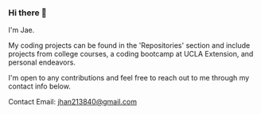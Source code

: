 ### Hi there 👋

I'm Jae.

My coding projects can be found in the 'Repositories' section and include projects from college courses, a coding bootcamp at UCLA Extension, and personal endeavors.

I'm open to any contributions and feel free to reach out to me through my contact info below. 

Contact
Email: jhan213840@gmail.com

<!--
**jhan213/jhan213** is a ✨ _special_ ✨ repository because its `README.md` (this file) appears on your GitHub profile.

Here are some ideas to get you started:

- 🔭 I’m currently working on ...
- 🌱 I’m currently learning ...
- 👯 I’m looking to collaborate on ...
- 🤔 I’m looking for help with ...
- 💬 Ask me about ...
- 📫 How to reach me: ...
- 😄 Pronouns: ...
- ⚡ Fun fact: ...
-->

